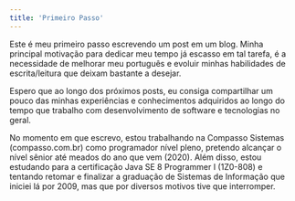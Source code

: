 ```yaml
---
title: 'Primeiro Passo'
---
```


Este é meu primeiro passo escrevendo um post em um blog.
Minha principal motivação para dedicar meu tempo já escasso em tal
tarefa, é a necessidade de melhorar meu português e evoluir minhas
habilidades de escrita/leitura que deixam bastante a desejar.

Espero que ao longo dos próximos posts, eu consiga compartilhar um pouco das
minhas experiências e conhecimentos adquiridos ao longo do tempo que trabalho
com desenvolvimento de software e tecnologias no geral.

No momento em que escrevo, estou trabalhando na Compasso Sistemas (compasso.com.br)
como programador nível pleno, pretendo alcançar o nível sênior até meados do ano que vem (2020).
Além disso, estou estudando para a certificação Java SE 8 Programmer I (1Z0-808) e tentando retomar e finalizar a graduação de Sistemas de Informação que iniciei lá
por 2009, mas que por diversos motivos tive que interromper.
